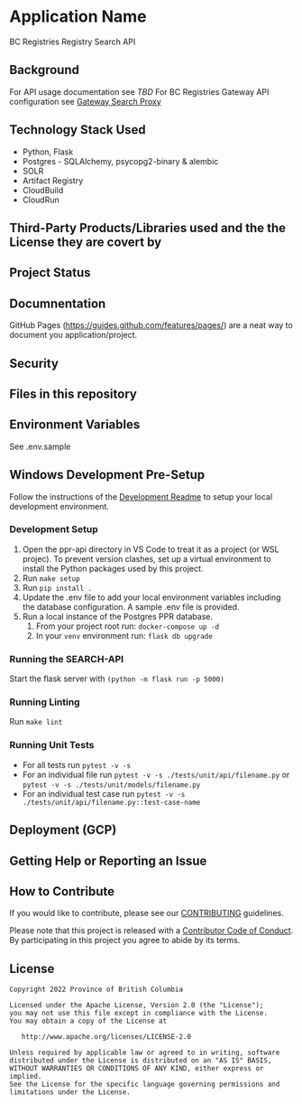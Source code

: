 # Application Name

BC Registries Registry Search API

## Background
For API usage documentation see *TBD*
For BC Registries Gateway API configuration see [Gateway Search Proxy](https://github.com/bcregistry/apigw/blob/master/proxy/README-ppr.md)

## Technology Stack Used
* Python, Flask
* Postgres -  SQLAlchemy, psycopg2-binary & alembic
* SOLR
* Artifact Registry
* CloudBuild
* CloudRun

## Third-Party Products/Libraries used and the the License they are covert by

## Project Status

## Documnentation

GitHub Pages (https://guides.github.com/features/pages/) are a neat way to document you application/project.

## Security


## Files in this repository

## Environment Variables
See .env.sample

## Windows Development Pre-Setup
Follow the instructions of the [Development Readme](https://github.com/bcgov/entity/blob/master/docs/development.md)
to setup your local development environment.

### Development Setup
1. Open the ppr-api directory in VS Code to treat it as a project (or WSL projec). To prevent version clashes, set up a virtual environment to install the Python packages used by this project.
1. Run `make setup`
1. Run `pip install .`
1. Update the .env file to add your local environment variables including the database configuration. A sample .env file is provided.
1. Run a local instance of the Postgres PPR database.
    1. From your project root run: `docker-compose up -d`
    1. In your `venv` environment run: `flask db upgrade`


### Running the SEARCH-API
Start the flask server with `(python -m flask run -p 5000)`

### Running Linting
Run `make lint`

### Running Unit Tests
- For all tests run `pytest -v -s` 
- For an individual file run `pytest -v -s ./tests/unit/api/filename.py` or `pytest -v -s ./tests/unit/models/filename.py`
- For an individual test case run `pytest -v -s ./tests/unit/api/filename.py::test-case-name`
  
## Deployment (GCP)

## Getting Help or Reporting an Issue

## How to Contribute

If you would like to contribute, please see our [CONTRIBUTING](./CONTRIBUTING.md) guidelines.

Please note that this project is released with a [Contributor Code of Conduct](./CODE_OF_CONDUCT.md).
By participating in this project you agree to abide by its terms.


## License

    Copyright 2022 Province of British Columbia

    Licensed under the Apache License, Version 2.0 (the "License");
    you may not use this file except in compliance with the License.
    You may obtain a copy of the License at

       http://www.apache.org/licenses/LICENSE-2.0

    Unless required by applicable law or agreed to in writing, software
    distributed under the License is distributed on an "AS IS" BASIS,
    WITHOUT WARRANTIES OR CONDITIONS OF ANY KIND, either express or implied.
    See the License for the specific language governing permissions and
    limitations under the License.

